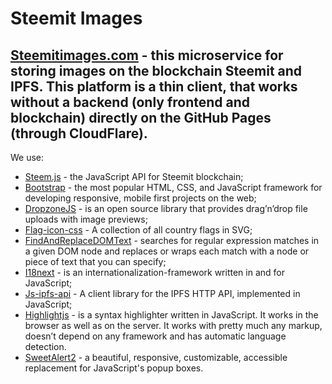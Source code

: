 # Steemit Images

## [Steemitimages.com](https://steemitimages.com/) - this microservice for storing images on the blockchain Steemit and IPFS. This platform is a thin client, that works without a backend (only frontend and blockchain) directly on the GitHub Pages (through CloudFlare).

We use:
* [Steem.js](https://github.com/steemit/steem-js) - the JavaScript API for Steemit blockchain;
* [Bootstrap](https://github.com/twbs/bootstrap) - the most popular HTML, CSS, and JavaScript framework for developing responsive, mobile first projects on the web;
* [DropzoneJS](http://www.dropzonejs.com) - is an open source library that provides drag’n’drop file uploads with image previews;
* [Flag-icon-css](https://github.com/lipis/flag-icon-css) -  A collection of all country flags in SVG;
* [FindAndReplaceDOMText](https://github.com/padolsey/findAndReplaceDOMText) -  searches for regular expression matches in a given DOM node and replaces or wraps each match with a node or piece of text that you can specify;
* [I18next](https://www.i18next.com) -  is an internationalization-framework written in and for JavaScript;
* [Js-ipfs-api](https://github.com/ipfs/js-ipfs-api) - A client library for the IPFS HTTP API, implemented in JavaScript;
* [Highlightjs](https://highlightjs.org/) - is a syntax highlighter written in JavaScript. It works in the browser as well as on the server. It works with pretty much any markup, doesn’t depend on any framework and has automatic language detection.
* [SweetAlert2](https://github.com/limonte/sweetalert2) - a beautiful, responsive, customizable, accessible replacement for JavaScript's popup boxes.
 
